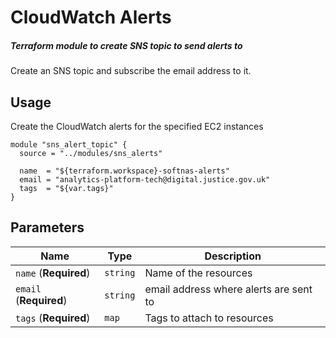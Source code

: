 # CloudWatch Alerts

##### Terraform module to create SNS topic to send alerts to

Create an SNS topic and subscribe the email address to it.

Usage
-----

Create the CloudWatch alerts for the specified EC2 instances

```hcl-terraform
module "sns_alert_topic" {
  source = "../modules/sns_alerts"

  name  = "${terraform.workspace}-softnas-alerts"
  email = "analytics-platform-tech@digital.justice.gov.uk"
  tags  = "${var.tags}"
}
```

Parameters
-----------
| Name                                 | Type     | Description                               |
| ------------------------------------ | -------- | ----------------------------------------- |
| `name`                (**Required**) | `string` | Name of the resources |
| `email`               (**Required**) | `string` | email address where alerts are sent to |
| `tags`                (**Required**) | `map`    | Tags to attach to resources |
